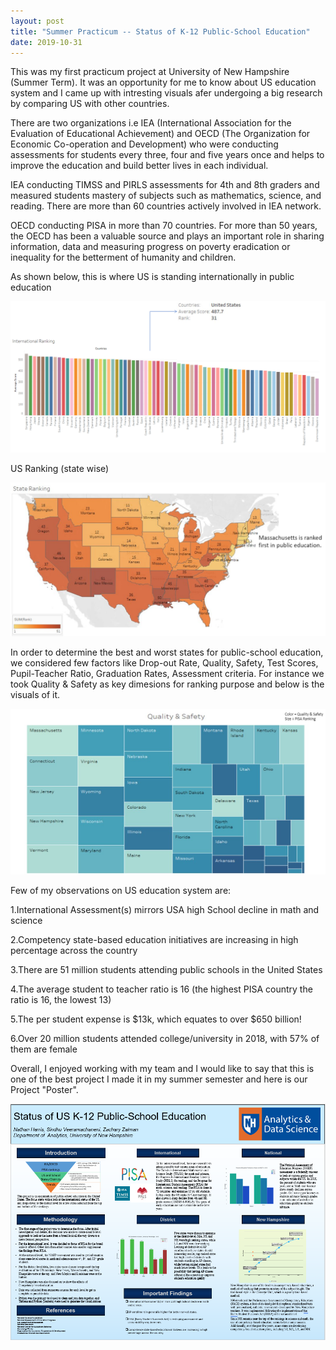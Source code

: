 ```yaml
---
layout: post
title: "Summer Practicum -- Status of K-12 Public-School Education"
date: 2019-10-31
---
```

This was my first practicum project at University of New Hampshire (Summer Term). It was an opportunity for me to know about US education system and I came up with intresting visuals afer undergoing a big research by comparing US with other countries. 

There are two organizations i.e IEA (International Association for the Evaluation of Educational Achievement) and OECD (The Organization for Economic Co-operation and Development) who were conducting assessments for students every three, four and five years once and helps to improve the education and build better lives in each individual.

IEA conducting TIMSS and PIRLS assessments for 4th and 8th graders and measured students mastery of subjects such as mathematics, science, and reading. There are more than 60 countries actively involved in IEA network.

OECD conducting PISA in more than 70 countries. For more than 50 years, the OECD has been a valuable source and plays an important role in sharing information, data and measuring progress on poverty eradication or inequality for the betterment of humanity and children.

As shown below, this is where US is standing internationally in public education


![Image](https://github.com/VeeramachaneniKumaraSindhu/VeeramachaneniKumaraSindhu.github.io/blob/master/images/PISA.PNG?raw=true)


US Ranking (state wise)

![Image](https://github.com/VeeramachaneniKumaraSindhu/VeeramachaneniKumaraSindhu.github.io/blob/master/images/US_Ranking.PNG?raw=true)

In order to determine the best and worst states for public-school education, we considered few factors like Drop-out Rate, Quality, Safety, Test Scores, Pupil-Teacher Ratio, Graduation Rates, Assessment criteria. For instance we took Quality & Safety as key dimesions for ranking purpose and below is the visuals of it.


![Image](https://github.com/VeeramachaneniKumaraSindhu/VeeramachaneniKumaraSindhu.github.io/blob/master/images/FactorWise.PNG?raw=true)



Few of my observations on US education system are:

1.International Assessment(s) mirrors USA high School decline in math and science

2.Competency state-based education initiatives are increasing in high percentage across the country

3.There are 51 million students attending public schools in the United States

4.The average student to teacher ratio is 16 (the highest PISA country the ratio is 16, the lowest 13)

5.The per student expense is $13k, which equates to over $650 billion! 

6.Over 20 million students attended college/university in 2018, with 57% of them are female





Overall, I enjoyed working with my team and I would like to say that this is one of the best project I made it in my summer semester and here is our Project "Poster".
                                                         
![Image](https://github.com/VeeramachaneniKumaraSindhu/VeeramachaneniKumaraSindhu.github.io/blob/master/images/Summer_Practicum.PNG?raw=true)

